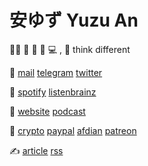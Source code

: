 # 安ゆず Yuzu An

🏳️‍⚧️ 🍩 🎵 📖 💻 , 💭 think different

💬
[mail](mailto:anyuzu99@outlook.com)
[telegram](https://t.me/t42596)
[twitter](https://twiter.com/t52674)

🎈
[spotify](https://open.spotify.com/user/qnintpw1ar8z4wjs95m971lwq)
[listenbrainz](https://listenbrainz.org/user/m94810)

📰 [website](asset/website.opml)
[podcast](asset/podcast.opml)

💞 [crypto](asset/crypto.md)
[paypal](https://paypal.me/p49302)
[afdian](https://afdian.net/@sayomelu)
[patreon](https://www.patreon.com/sayomelu)

✍️ [article](./article)
[rss](https://github.com/anyuzu99/anyuzu99/commits/main.atom)
